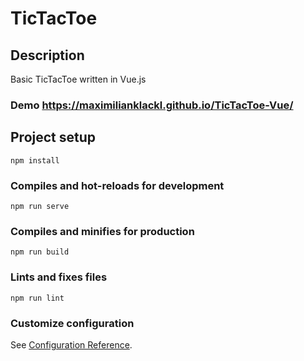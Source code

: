# TicTacToe

## Description

Basic TicTacToe written in Vue.js

### Demo https://maximilianklackl.github.io/TicTacToe-Vue/

## Project setup
```
npm install
```

### Compiles and hot-reloads for development
```
npm run serve
```

### Compiles and minifies for production
```
npm run build
```

### Lints and fixes files
```
npm run lint
```

### Customize configuration
See [Configuration Reference](https://cli.vuejs.org/config/).
